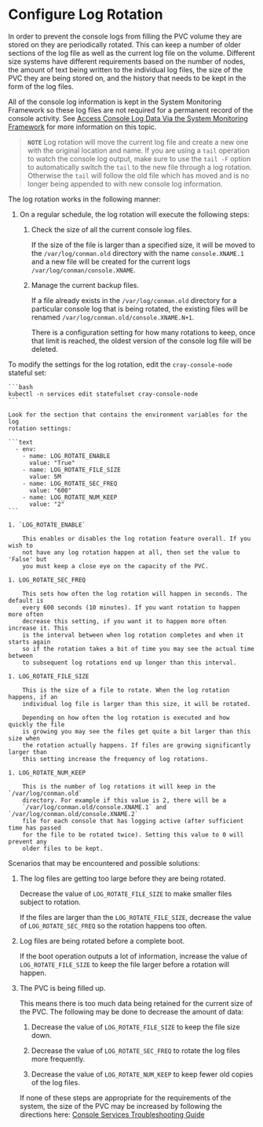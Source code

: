 # Configure Log Rotation

In order to prevent the console logs from filling the PVC volume they are stored on
they are periodically rotated. This can keep a number of older sections of the log
file as well as the current log file on the volume. Different size systems have
different requirements based on the number of nodes, the amount of text being written
to the individual log files, the size of the PVC they are being stored on, and the
history that needs to be kept in the form of the log files.

All of the console log information is kept in the System Monitoring Framework so these
log files are not required for a permanent record of the console activity. See
[Access Console Log Data Via the System Monitoring Framework](./Access_Console_Log_Data_Via_the_System_Monitoring_Framework_SMF.md)
for more information on this topic.

> **`NOTE`** Log rotation will move the current log file and create a new one with the original
    location and name. If you are using a `tail` operation to watch the console log output,
    make sure to use the `tail -F` option to automatically switch the `tail` to the new
    file through a log rotation. Otherwise the `tail` will follow the old file which has
    moved and is no longer being appended to with new console log information.

The log rotation works in the following manner:

1. On a regular schedule, the log rotation will execute the following steps:

    1. Check the size of all the current console log files.

        If the size of the file is larger than a specified size, it will be
        moved to the `/var/log/conman.old` directory with the name
        `console.XNAME.1` and a new file will be created for the current logs
        `/var/log/conman/console.XNAME`.

    1. Manage the current backup files.

        If a file already exists in the `/var/log/conman.old` directory for
        a particular console log that is being rotated, the existing files
        will be renamed `/var/log/conman.old/console.XNAME.N+1`.

        There is a configuration setting for how many rotations to keep, once
        that limit is reached, the oldest version of the console log file will
        be deleted.

To modify the settings for the log rotation, edit the `cray-console-node` stateful set:

    ```bash
    kubectl -n services edit statefulset cray-console-node
    ```

    Look for the section that contains the environment variables for the log
    rotation settings:

    ```text
      - env:
        - name: LOG_ROTATE_ENABLE
          value: "True"
        - name: LOG_ROTATE_FILE_SIZE
          value: 5M
        - name: LOG_ROTATE_SEC_FREQ
          value: "600"
        - name: LOG_ROTATE_NUM_KEEP
          value: "2"
    ```

    1. `LOG_ROTATE_ENABLE`

        This enables or disables the log rotation feature overall. If you wish to
        not have any log rotation happen at all, then set the value to 'False' but
        you must keep a close eye on the capacity of the PVC.

    1. LOG_ROTATE_SEC_FREQ

        This sets how often the log rotation will happen in seconds. The default is
        every 600 seconds (10 minutes). If you want rotation to happen more often
        decrease this setting, if you want it to happen more often increase it. This
        is the interval between when log rotation completes and when it starts again
        so if the rotation takes a bit of time you may see the actual time between
        to subsequent log rotations end up longer than this interval.

    1. LOG_ROTATE_FILE_SIZE

        This is the size of a file to rotate. When the log rotation happens, if an
        individual log file is larger than this size, it will be rotated.
        
        Depending on how often the log rotation is executed and how quickly the file
        is growing you may see the files get quite a bit larger than this size when
        the rotation actually happens. If files are growing significantly larger than
        this setting increase the frequency of log rotations.

    1. LOG_ROTATE_NUM_KEEP

        This is the number of log rotations it will keep in the `/var/log/conman.old`
        directory. For example if this value is 2, there will be a 
        `/var/log/conman.old/console.XNAME.1` and `/var/log/conman.old/console.XNAME.2`
        file for each console that has logging active (after sufficient time has passed
        for the file to be rotated twice). Setting this value to 0 will prevent any
        older files to be kept.

Scenarios that may be encountered and possible solutions:

1. The log files are getting too large before they are being rotated.

    Decrease the value of `LOG_ROTATE_FILE_SIZE` to make smaller files
    subject to rotation.

    If the files are larger than the `LOG_ROTATE_FILE_SIZE`, decrease the
    value of `LOG_ROTATE_SEC_FREQ` so the rotation happens too often.

1. Log files are being rotated before a complete boot.

    If the boot operation outputs a lot of information, increase the value of
    `LOG_ROTATE_FILE_SIZE` to keep the file larger before a rotation will
    happen.

1. The PVC is being filled up.

    This means there is too much data being retained for the current size of the PVC.
    The following may be done to decrease the amount of data:

    1. Decrease the value of `LOG_ROTATE_FILE_SIZE` to keep the file size down.

    1. Decrease the value of `LOG_ROTATE_SEC_FREQ` to rotate the log files more frequently.

    1. Decrease the value of `LOG_ROTATE_NUM_KEEP` to keep fewer old copies of the log files.

    If none of these steps are appropriate for the requirements of the system, the size of the
    PVC may be increased by following the directions here:
    [Console Services Troubleshooting Guide](./Console_Services_Troubleshooting_Guide.md#check-the-capacity-of-the-pvc)
